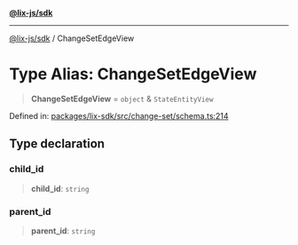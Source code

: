 [**@lix-js/sdk**](../README.md)

***

[@lix-js/sdk](../README.md) / ChangeSetEdgeView

# Type Alias: ChangeSetEdgeView

> **ChangeSetEdgeView** = `object` & `StateEntityView`

Defined in: [packages/lix-sdk/src/change-set/schema.ts:214](https://github.com/opral/monorepo/blob/fb8153a2c5d4710eaaabf056fe653be88060a185/packages/lix-sdk/src/change-set/schema.ts#L214)

## Type declaration

### child\_id

> **child\_id**: `string`

### parent\_id

> **parent\_id**: `string`
